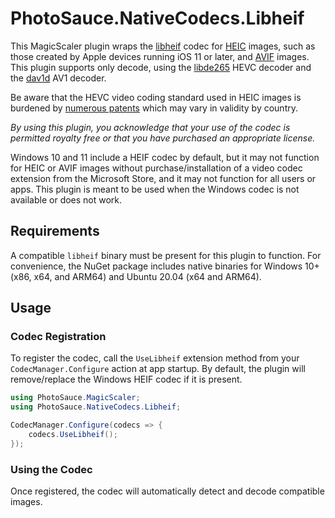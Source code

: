 PhotoSauce.NativeCodecs.Libheif
===============================

This MagicScaler plugin wraps the [libheif](https://github.com/strukturag/libheif) codec for [HEIC](https://en.wikipedia.org/wiki/High_Efficiency_Image_File_Format) images, such as those created by Apple devices running iOS 11 or later, and [AVIF](https://en.wikipedia.org/wiki/AVIF) images.  This plugin supports only decode, using the [libde265](https://github.com/strukturag/libde265) HEVC decoder and the [dav1d](https://code.videolan.org/videolan/dav1d) AV1 decoder.

Be aware that the HEVC video coding standard used in HEIC images is burdened by [numerous patents](https://en.wikipedia.org/wiki/High_Efficiency_Video_Coding#Patent_licensing) which may vary in validity by country.  

*By using this plugin, you acknowledge that your use of the codec is permitted royalty free or that you have purchased an appropriate license.*

Windows 10 and 11 include a HEIF codec by default, but it may not function for HEIC or AVIF images without purchase/installation of a video codec extension from the Microsoft Store, and it may not function for all users or apps.  This plugin is meant to be used when the Windows codec is not available or does not work.

Requirements
------------

A compatible `libheif` binary must be present for this plugin to function.  For convenience, the NuGet package includes native binaries for Windows 10+ (x86, x64, and ARM64) and Ubuntu 20.04 (x64 and ARM64).

Usage
-----

### Codec Registration

To register the codec, call the `UseLibheif` extension method from your `CodecManager.Configure` action at app startup.  By default, the plugin will remove/replace the Windows HEIF codec if it is present.

```C#
using PhotoSauce.MagicScaler;
using PhotoSauce.NativeCodecs.Libheif;

CodecManager.Configure(codecs => {
    codecs.UseLibheif();
});
```

### Using the Codec

Once registered, the codec will automatically detect and decode compatible images.
